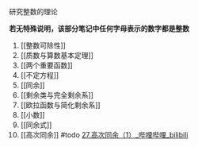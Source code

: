 研究整数的理论

**若无特殊说明，该部分笔记中任何字母表示的数字都是整数**

1. [[整数可除性]]
2. [[质数与算数基本定理]]
3. [[两个重要函数]]
4. [[不定方程]]
5. [[同余]]
6. [[剩余类与完全剩余系]]
7. [[欧拉函数与简化剩余系]]
8. [[小数]]
9. [[同余式]]
10. [[高次同余]] #todo [27.高次同余（1）_哔哩哔哩_bilibili](https://www.bilibili.com/video/BV1wu411m7zi?p=27)